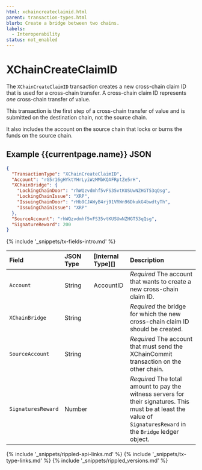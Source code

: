 ```yaml
---
html: xchaincreateclaimid.html 
parent: transaction-types.html
blurb: Create a bridge between two chains.
labels:
  - Interoperability
status: not_enabled
---
```

# XChainCreateClaimID

The `XChainCreateClaimID` transaction creates a new cross-chain claim ID that is used for a cross-chain transfer. A cross-chain claim ID represents *one* cross-chain transfer of value. 

This transaction is the first step of a cross-chain transfer of value and is submitted on the destination chain, not the source chain. 

It also includes the account on the source chain that locks or burns the funds on the source chain.


## Example {{currentpage.name}} JSON


```json
{
  "TransactionType": "XChainCreateClaimID",
  "Account": "rG5r16gHYktYHrLyiWzMMbKQAFRptZe5rH",
  "XChainBridge": {
    "LockingChainDoor": "rhWQzvdmhf5vFS35vtKUSUwNZHGT53qQsg",
    "LockingChainIssue": "XRP",
    "IssuingChainDoor": "rHb9CJAWyB4rj91VRWn96DkukG4bwdtyTh",
    "IssuingChainIssue": "XRP"
  },
  "SourceAccount": "rhWQzvdmhf5vFS35vtKUSUwNZHGT53qQsg",
  "SignatureReward": 200
}
```


{% include '_snippets/tx-fields-intro.md' %}

| Field         | JSON Type           | [Internal Type][] | Description        |
|:--------------|:--------------------|:------------------|:-------------------|
| `Account`     | String | AccountID |  _Required_ The account that wants to create a new cross-chain claim ID.|
| `XChainBridge`| String |  | _Required_ the bridge for which the new cross-chain claim ID should be created. |
| `SourceAccount` | String  |   | _Required_ The account that must send the XChainCommit transaction on the other chain. |
| `SignaturesReward`  | Number  |   | _Required_ The total amount to pay the witness servers for their signatures. This must be at least the value of `SignaturesReward` in the `Bridge` ledger object.  |


<!-- ## Error Cases

In addition to errors that can occur for all transactions, {{currentpage.name}} transactions can result in the following [transaction result codes](transaction-results.html):

| Error Code                    | Description                                  |
|:------------------------------|:---------------------------------------------|
| `temDISABLED`                 | The [NonFungibleTokensV1 amendment][] is not enabled. |
-->


<!--{# common link defs #}-->
{% include '_snippets/rippled-api-links.md' %}
{% include '_snippets/tx-type-links.md' %}
{% include '_snippets/rippled_versions.md' %}
